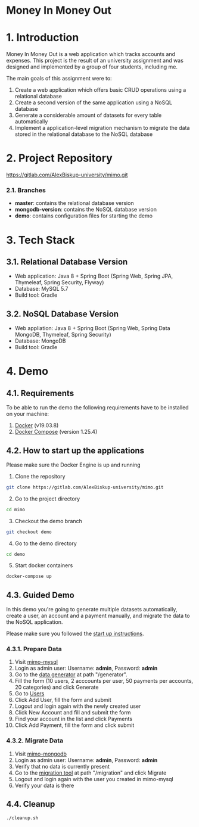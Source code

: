 # Money In Money Out

# 1. Introduction

Money In Money Out is a web application which tracks accounts and expenses. 
This project is the result of an university assignment and was designed and implemented by a group of four students, including me. 

The main goals of this assignment were to: 

1. Create a web application which offers basic CRUD operations using a relational database
2. Create a second version of the same application using a NoSQL database
3. Generate a considerable amount of datasets for every table automatically
4. Implement a application-level migration mechanism to migrate the data stored in the relational database to the NoSQL database

# 2. Project Repository

https://gitlab.com/AlexBiskup-university/mimo.git

### 2.1. Branches

- **master**: contains the relational database version
- **mongodb-version**: contains the NoSQL database version
- **demo**: contains configuration files for starting the demo

# 3. Tech Stack

## 3.1. Relational Database Version

- Web application: Java 8 + Spring Boot (Spring Web, Spring JPA, Thymeleaf, Spring Security, Flyway)
- Database: MySQL 5.7
- Build tool: Gradle

## 3.2. NoSQL Database Version

- Web appliation: Java 8 + Spring Boot (Spring Web, Spring Data MongoDB, Thymeleaf, Spring Security)
- Database: MongoDB
- Build tool: Gradle

# 4. Demo

## 4.1. Requirements

To be able to run the demo the following requirements have to be installed on your machine:

1. [Docker](https://docs.docker.com/desktop/) (v19.03.8)
2. [Docker Compose](https://docs.docker.com/compose/install/) (version 1.25.4)

## 4.2. How to start up the applications

Please make sure the Docker Engine is up and running

1. Clone the repository 

```bash
git clone https://gitlab.com/AlexBiskup-university/mimo.git
```

2. Go to the project directory

```bash
cd mimo
```

3. Checkout the demo branch

```bash
git checkout demo
```

4. Go to the demo directory

```bash
cd demo
```

5. Start docker containers

```bash
docker-compose up
```

## 4.3. Guided Demo

In this demo you're going to generate multiple datasets automatically, create a user, an account and a payment manually, and migrate the data to the NoSQL application.

Please make sure you followed the [start up instructions](#42-how-to-start-up-the-applications).

### 4.3.1. Prepare Data

1. Visit [mimo-mysql](http://localhost:8080)
2. Login as admin user: Username: **admin**, Password: **admin**
3. Go to the [data generator](http://localhost:8080/generator) at path "/generator".
4. Fill the form (10 users, 2 acccounts per user, 50 payments per accounts, 20 categories) and click Generate
5. Go to [Users](http://localhost:8080/users)
6. Click Add User, fill the form and submit
7. Logout and login again with the newly created user
8. Click New Account and fill and submit the form
9. Find your account in the list and click Payments
10. Click Add Payment, fill the form and click submit

### 4.3.2. Migrate Data

1. Visit [mimo-mongodb](http://localhost:8090)
2. Login as admin user: Username: **admin**, Password: **admin**
3. Verify that no data is currently present
4. Go to the [migration tool](http://localhost:8090/migration) at path "/migration" and click Migrate
5. Logout and login again with the user you created in mimo-mysql
6. Verify your data is there

## 4.4. Cleanup
```bash
./cleanup.sh
```
